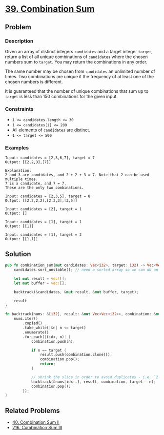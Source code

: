 # [39. Combination Sum](https://leetcode.com/problems/combination-sum/)

## Problem

### Description

Given an array of distinct integers `candidates` and a target integer `target`,
return a list of all unique combinations of `candidates` where the chosen
numbers sum to `target`. You may return the combinations in any order.

The same number may be chosen from `candidates` an unlimited number of times.
Two combinations are unique if the frequency of at least one of the chosen
numbers is different.

It is guaranteed that the number of unique combinations that sum up to `target`
is less than 150 combinations for the given input.

### Constraints

* `1 <= candidates.length <= 30`
* `1 <= candidates[i] <= 200`
* All elements of `candidates` are distinct.
* `1 <= target <= 500`

### Examples

```text
Input: candidates = [2,3,6,7], target = 7
Output: [[2,2,3],[7]]

Explanation:
2 and 3 are candidates, and 2 + 2 + 3 = 7. Note that 2 can be used multiple times.
7 is a candidate, and 7 = 7.
These are the only two combinations.
```

```text
Input: candidates = [2,3,5], target = 8
Output: [[2,2,2,2],[2,3,3],[3,5]]
```

```text
Input: candidates = [2], target = 1
Output: []
```

```text
Input: candidates = [1], target = 1
Output: [[1]]
```

```text
Input: candidates = [1], target = 2
Output: [[1,1]]
```

## Solution

```rust
pub fn combination_sum(mut candidates: Vec<i32>, target: i32) -> Vec<Vec<i32>> {
    candidates.sort_unstable(); // need a sorted array so we can do an early exit later

    let mut result = vec![];
    let mut buffer = vec![];

    backtrack(&candidates, &mut result, &mut buffer, target);

    result
}

fn backtrack(nums: &[i32], result: &mut Vec<Vec<i32>>, combination: &mut Vec<i32>, target: i32) {
    nums.iter()
        .copied()
        .take_while(|&n| n <= target)
        .enumerate()
        .for_each(|(idx, n)| {
            combination.push(n);

            if n == target {
                result.push(combination.clone());
                combination.pop();
                return;
            }

            // shrink the slice in order to avoid duplicates - i.e. `2 + 3 == 3 + 2`
            backtrack(&nums[idx..], result, combination, target - n);
            combination.pop();
        });
}
```

## Related Problems

* [40. Combination Sum II](40%20-%20Combination%20Sum%20II.md)
* [216. Combination Sum III](/leetcode/200%20-%20299/216%20-%20Combination%20Sum%20III.md)
